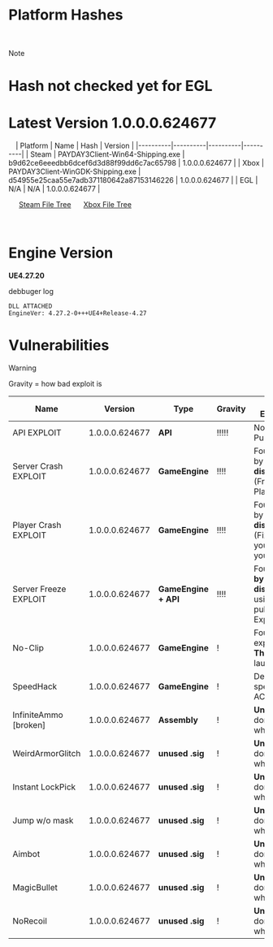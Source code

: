 # Platform Hashes
  ⠀
> [!note]
> # Hash not checked yet for EGL
> # Latest Version 1.0.0.0.624677
  ⠀
| Platform | Name | Hash | Version |
|----------|----------|----------|----------|
| Steam | PAYDAY3Client-Win64-Shipping.exe | b9d62ce6eeedbb6dcef6d3d88f99dd6c7ac65798 | 1.0.0.0.624677 |
| Xbox | PAYDAY3Client-WinGDK-Shipping.exe | d54955e25caa55e7adb371180642a87153146226 | 1.0.0.0.624677 |
| EGL | N/A | N/A | 1.0.0.0.624677 |

⠀⠀[Steam File Tree](https://github.com/lmaogoodcodenotreally/pd3_hashes/blob/main/steam_tree.txt)
⠀⠀[Xbox File Tree](https://github.com/lmaogoodcodenotreally/pd3_hashes/blob/main/xbox_tree.txt)

⠀
⠀
# Engine Version

**UE4.27.20**

debbuger log
```
DLL ATTACHED
EngineVer: 4.27.2-0+++UE4+Release-4.27
```

# Vulnerabilities



> [!warning]
> Gravity = how bad exploit is



| Name | Version | Type | Gravity | Author & Explainations
|----------|----------|----------|----------|----------|
| API EXPLOIT | 1.0.0.0.624677 | **API** | !!!!! | No Credits, Public |
| Server Crash EXPLOIT | 1.0.0.0.624677 | **GameEngine** | !!!! | Found & made by **discord:6_6_7** (From PlayerCrasher) |
| Player Crash EXPLOIT | 1.0.0.0.624677 | **GameEngine** | !!!! | Found & made by **discord:6_6_7** (Fix your shit yourself wont tell you) |
| Server Freeze EXPLOIT | 1.0.0.0.624677 | **GameEngine + API** | !!!! | Found & made **by discord:6_6_7**, using an old public UE4 Exploit |
| No-Clip | 1.0.0.0.624677 | **GameEngine** | ! | Found and exploit made by **Thorami** on launch week |
| SpeedHack | 1.0.0.0.624677 | **GameEngine** | ! | Default **CE** speedhack, nice AC |
| InfiniteAmmo [broken] | 1.0.0.0.624677 | **Assembly** | ! | **UnknownCheats** don't remember who |
| WeirdArmorGlitch | 1.0.0.0.624677 | **unused .sig** | ! | **UnknownCheats** don't remember who |
| Instant LockPick | 1.0.0.0.624677 | **unused .sig** | ! | **UnknownCheats** don't remember who |
| Jump w/o mask | 1.0.0.0.624677 | **unused .sig** | ! | **UnknownCheats** don't remember who |
| Aimbot | 1.0.0.0.624677 | **unused .sig** | ! | **UnknownCheats** don't remember who |
| MagicBullet | 1.0.0.0.624677 | **unused .sig** | ! | **UnknownCheats** don't remember who |
| NoRecoil | 1.0.0.0.624677 | **unused .sig** | ! | **UnknownCheats** don't remember who |


⠀

⠀



